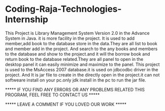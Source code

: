 # Coding-Raja-Technologies-Internship
This Project is Library Management System Version 2.0 in the Advance System in Java. it is more facility in the project.
It is used to add member,add book to the database store in the data.They are all list to book and member add in the project.
And search to the any books and members to the database and show to the project.and it will the borrow book and return book
to the database related.They are all panel to open in the desktop panel it can easily minimize and maximize to the panel.
This project is used to the MsAccess 2007 database.it is used on jdbcodbc driver in the project.
And It is jar file to create in the directly open in the project.it can not softweare install on your pc.only jdk install
in the pc to run the jar file.


***** IF YOU FIND ANY ERRORS OR ANY PROBLEMS RELATED THIS PROGRAM, FEEL FREE TO CONTACT US *****  


***** LEAVE A COMMENT IF YOU LOVED OUR WORK *****

